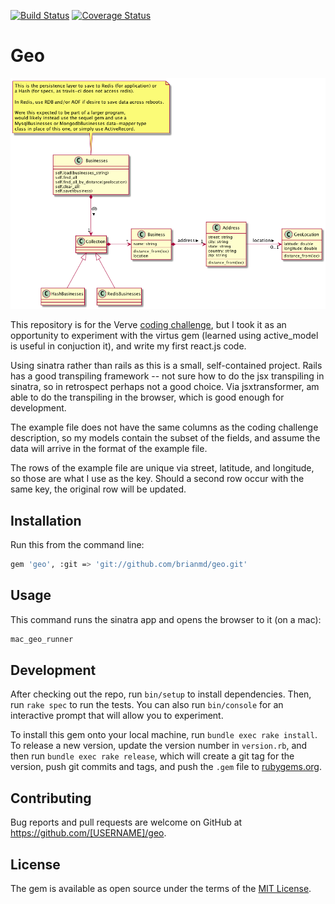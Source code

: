 [![Build Status](https://api.travis-ci.org/brianmd/geo.png?branch=master)](https://travis-ci.org/brianmd/geo)  [![Coverage Status](https://coveralls.io/repos/brianmd/geo/badge.png?branch=master&service=github)](https://coveralls.io/github/brianmd/geo?branch=master)

# Geo

![Alt text](docs/verve.png?raw=true "Class Diagram")

This repository is for the Verve
[coding challenge](https://github.com/VerveWireless/software-challenge),
but I took it as an opportunity
to experiment with the virtus gem (learned using active_model is useful
in conjuction it), and write my first react.js code.

Using sinatra rather than rails as this is a small, self-contained project.
Rails has a good transpiling framework -- not sure how to do the jsx
transpiling in sinatra, so in retrospect perhaps not a good choice.
Via jsxtransformer, am able to do the transpiling in the browser, which is good enough
for development.

The example file does not have the same columns as the coding challenge description,
so my models contain the subset of the fields, and assume the data will arrive
in the format of the example file.

The rows of the example file are unique via street, latitude, and longitude, so
those are what I use as the key. Should a second row occur with the same key,
the original row will be updated.

## Installation

Run this from the command line:

```sh
gem 'geo', :git => 'git://github.com/brianmd/geo.git'
```


## Usage

This command runs the sinatra app and opens the browser to it (on a mac):

```sh
mac_geo_runner
```

## Development

After checking out the repo, run `bin/setup` to install dependencies. Then, run `rake spec` to run the tests. You can also run `bin/console` for an interactive prompt that will allow you to experiment.

To install this gem onto your local machine, run `bundle exec rake install`. To release a new version, update the version number in `version.rb`, and then run `bundle exec rake release`, which will create a git tag for the version, push git commits and tags, and push the `.gem` file to [rubygems.org](https://rubygems.org).

## Contributing

Bug reports and pull requests are welcome on GitHub at https://github.com/[USERNAME]/geo.


## License

The gem is available as open source under the terms of the [MIT License](http://opensource.org/licenses/MIT).

